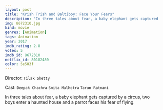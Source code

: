 ```yaml
---
layout: post
title: "Krish Trish and Baltiboy: Face Your Fears"
description: "In three tales about fear, a baby elephant gets captured by a circus, two boys enter a haunted house and a parrot faces his fear of flying..."
img: 8672310.jpg
kind: movie
genres: [Animation]
tags: Animation 
year: 2017
imdb_rating: 2.8
votes: 5
imdb_id: 8672310
netflix_id: 80182480
color: 5e503f
---
```

Director: `Tilak Shetty`  

Cast: `Deepak Chachra` `Smita Malhotra` `Tarun Ratnani` 

In three tales about fear, a baby elephant gets captured by a circus, two boys enter a haunted house and a parrot faces his fear of flying.